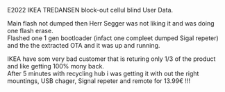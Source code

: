 E2022 IKEA TREDANSEN block-out cellul blind User Data.  
  
Main flash not dumped then Herr Segger was not liking it and was doing one flash erase.  
Flashed one 1 gen bootloader (infact one compleet dumped Sigal repeter) and the the extracted OTA and it was up and running.  

IKEA have som very bad customer that is returing only 1/3 of the product and like getting 100% mony back.  
After 5 minutes with recycling hub i was getting it with out the right mountings, USB chager, Signal repeter and remote for 13.99€ !!!
